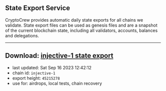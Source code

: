 ## State Export Service
CryptoCrew provides automatic daily state exports for all chains we validate. State export files can be used as genesis files and are a snapshot of the current blockchain state, including all validators, accounts, balances and delegations.

---
**Download: [injective-1 state export](https://dl.ccvalidators.com/SERVICE/injective/injective-1_export_45215278.json)**
---

- last updated: Sat Sep 16 2023 12:42:12
- chain id: `injective-1`
- export height: `45215278`
- use for: airdrops, local tests, chain recovery

